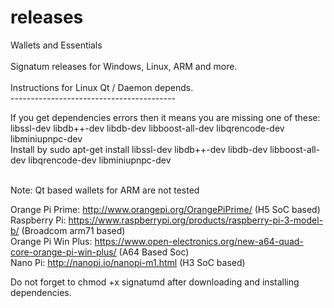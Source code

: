 # releases
Wallets and Essentials <br><br>
Signatum releases for Windows, Linux, ARM and more.<br>
<br>
Instructions for Linux Qt / Daemon depends.<br>
-----------------------------------------<br>

If you get dependencies errors then it means you are missing one of these: <br>
libssl-dev libdb++-dev libdb-dev libboost-all-dev libqrencode-dev libminiupnpc-dev <br>
Install by sudo apt-get install libssl-dev libdb++-dev libdb-dev libboost-all-dev libqrencode-dev libminiupnpc-dev <br>
<br>

Note: Qt based wallets for ARM are not tested <br>

Orange Pi Prime: http://www.orangepi.org/OrangePiPrime/ (H5 SoC based) <br>
Raspberry Pi: https://www.raspberrypi.org/products/raspberry-pi-3-model-b/ (Broadcom arm71 based)<br>
Orange Pi Win Plus: https://www.open-electronics.org/new-a64-quad-core-orange-pi-win-plus/ (A64 Based Soc)<br>
Nano Pi: http://nanopi.io/nanopi-m1.html (H3 SoC based) <br>

Do not forget to chmod +x signatumd after downloading and installing dependencies. 
